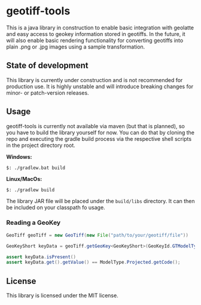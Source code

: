 # geotiff-tools

This is a java library in construction to enable basic integration with geolatte and easy access to geokey information stored in geotiffs.
In the future, it will also enable basic rendering functionality for converting geotiffs into plain .png or .jpg images using a sample transformation.

## State of development

This library is currently under construction and is not recommended for production use. It is highly unstable and will introduce breaking changes for minor- or patch-version releases.

## Usage

geotiff-tools is currently not available via maven (but that is planned), so you have to build the library yourself for now. You can do that by cloning the repo
and executing the gradle build process via the respective shell scripts in the project directory root.

**Windows:**
```shell
$: ./gradlew.bat build
```

**Linux/MacOs:**
```shell
$: ./gradlew build
```

The library JAR file will be placed under the `build/libs` directory. It can then be included on your classpath fo usage.

### Reading a GeoKey

```java
GeoTiff geoTiff = new GeoTiff(new File("path/to/your/geotiff/file"))

GeoKeyShort keyData = geoTiff.getGeoKey<GeoKeyShort>(GeoKeyId.GTModelType);

assert keyData.isPresent()
assert keyData.get().getValue() == ModelType.Projected.getCode();
```

## License

This library is licensed under the MIT license.

